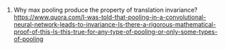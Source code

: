 1. Why max pooling produce the property of translation invariance?
https://www.quora.com/I-was-told-that-pooling-in-a-convolutional-neural-network-leads-to-invariance-Is-there-a-rigorous-mathematical-proof-of-this-Is-this-true-for-any-type-of-pooling-or-only-some-types-of-pooling
